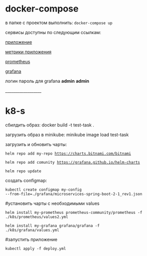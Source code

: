 <h1>docker-compose</h1>

в папке с проектом выполнить:
<code>docker-compose up</code>


сервисы доступны по следующим ссылкам:

[приложение](http://localhost:8080/)

[метрики приложения](http://localhost:8080/actuator/prometheus/metrics)

[prometheus](http://localhost:9090/)</p>

[grafana](http://localhost:3000/)
<p>логин пароль для grafana <strong>admin</strong> <strong>admin</strong></p>
__________________
<h1>k8-s</h1>

сбилдить образ: docker build -t test-task . 

загрузить образ в minikube: minikube image load test-task

загрузить и обновить чарты:

<code>helm repo add my-repo https://charts.bitnami.com/bitnami</code>

<code>helm repo add comunity https://grafana.github.io/helm-charts</code>

<code>helm repo update</code>

создать configmap:

<code>kubectl create configmap my-config --from-file=./grafana/microservices-spring-boot-2-1_rev1.json</code>

#установить чарты с необходимыми values

<code>helm install my-prometheus prometheus-community/prometheus -f ./k8s/prometheus/values2.yml</code>

<code>helm install my-grafana grafana/grafana -f ./k8s/grafana/values.yml</code>

#запустить приложение

<code>kubectl apply -f deploy.yml</code>
